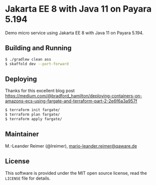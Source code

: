# Jakarta EE 8 with Java 11 on Payara 5.194

Demo micro service using Jakarta EE 8 with Java 11 on Payara 5.194.

## Building and Running

```bash
$ ./gradlew clean ass
$ skaffold dev --port-forward
```

## Deploying

Thanks for this excellent blog post https://medium.com/@bradford_hamilton/deploying-containers-on-amazons-ecs-using-fargate-and-terraform-part-2-2e6f6a3a957f

```bash
$ terraform init fargate/
$ terraform plan fargate/
$ terraform apply fargate/
```

## Maintainer

M.-Leander Reimer (@lreimer), <mario-leander.reimer@qaware.de>

## License

This software is provided under the MIT open source license, read the `LICENSE`
file for details.
